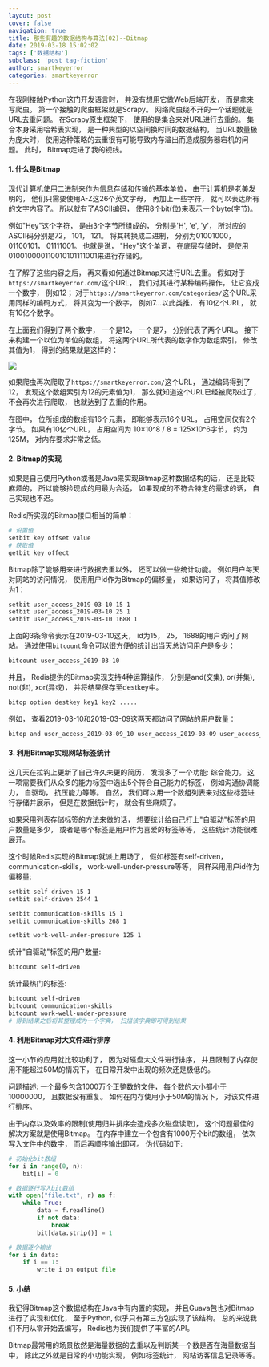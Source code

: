 ```yaml
---
layout: post
cover: false
navigation: true
title: 那些有趣的数据结构与算法(02)--Bitmap
date: 2019-03-18 15:02:02
tags: ['数据结构']
subclass: 'post tag-fiction'
author: smartkeyerror
categories: smartkeyerror
---
```


在我刚接触Python这门开发语言时， 并没有想用它做Web后端开发， 而是拿来写爬虫。 第一个接触的爬虫框架就是Scrapy。 网络爬虫绕不开的一个话题就是URL去重问题。 在Scrapy原生框架下， 使用的是集合来对URL进行去重的。 集合本身采用哈希表实现， 是一种典型的以空间换时间的数据结构， 当URL数量极为庞大时， 使用这种策略的去重很有可能导致内存溢出而造成服务器宕机的问题。 此时， Bitmap走进了我的视线。

<!---more--->

#### 1. 什么是Bitmap
现代计算机使用二进制来作为信息存储和传输的基本单位， 由于计算机是老美发明的， 他们只需要使用A-Z这26个英文字母， 再加上一些字符， 就可以表达所有的文字内容了。 所以就有了ASCII编码， 使用8个bit(位)来表示一个byte(字节)。

例如"Hey"这个字符， 是由3个字节所组成的， 分别是'H', 'e', 'y'， 所对应的ASCII码分别是72， 101， 121。 将其转换成二进制， 分别为01001000， 01100101， 01111001。 也就是说， "Hey"这个单词， 在底层存储时， 是使用010010000110010101111001来进行存储的。

在了解了这些内容之后， 再来看如何通过Bitmap来进行URL去重。 假如对于`https://smartkeyerror.com/`这个URL， 我们对其进行某种编码操作， 让它变成一个数字， 例如12； 对于`https://smartkeyerror.com/categories/`这个URL采用同样的编码方式， 将其变为一个数字， 例如7...以此类推， 有10亿个URL， 就有10亿个数字。


在上面我们得到了两个数字， 一个是12， 一个是7， 分别代表了两个URL。 接下来构建一个以位为单位的数组， 将这两个URL所代表的数字作为数组索引， 修改其值为1， 得到的结果就是这样的：

![](https://smartkeyerror.oss-cn-shenzhen.aliyuncs.com/Blog/BitMap%E7%BC%96%E7%A0%81.png)

如果爬虫再次爬取了`https://smartkeyerror.com/`这个URL， 通过编码得到了12， 发现这个数组索引为12的元素值为1， 那么就知道这个URL已经被爬取过了， 不会再次进行爬取， 也就达到了去重的作用。

在图中， 位所组成的数组有16个元素， 即能够表示16个URL， 占用空间仅有2个字节。 如果有10亿个URL， 占用空间为 10×10^8 / 8 = 125×10^6字节， 约为125M， 对内存要求非常之低。

#### 2. Bitmap的实现
如果是自己使用Python或者是Java来实现Bitmap这种数据结构的话， 还是比较麻烦的， 所以能够捡现成的用最为合适， 如果现成的不符合特定的需求的话， 自己实现也不迟。

Redis所实现的Bitmap接口相当的简单：

```bash
# 设置值
setbit key offset value
# 获取值
getbit key offect
```

Bitmap除了能够用来进行数据去重以外， 还可以做一些统计功能。 例如用户每天对网站的访问情况， 使用用户id作为Bitmap的偏移量， 如果访问了， 将其值修改为1：

```bash
setbit user_access_2019-03-10 15 1
setbit user_access_2019-03-10 25 1
setbit user_access_2019-03-10 1688 1
```

上面的3条命令表示在2019-03-10这天， id为15， 25， 1688的用户访问了网站。 通过使用`bitcount`命令可以很方便的统计出当天总访问用户是多少：

```bash
bitcount user_access_2019-03-10
```

并且， Redis提供的Bitmap实现支持4种运算操作， 分别是and(交集), or(并集), not(非), xor(异或)， 并将结果保存至destkey中。

```bash
bitop option destkey key1 key2 .....
```

例如， 查看2019-03-10和2019-03-09这两天都访问了网站的用户数量：

```bash
bitop and user_access_2019-03-09_10 user_access_2019-03-09 user_access_2019-03-10
```

#### 3. 利用Bitmap实现网站标签统计
这几天在拉钩上更新了自己许久未更的简历， 发现多了一个功能: 综合能力。 这一项需要我们从众多的能力标签中选出5个符合自己能力的标签， 例如沟通协调能力， 自驱动， 抗压能力等等。 自然， 我们可以用一个数组列表来对这些标签进行存储并展示， 但是在数据统计时， 就会有些麻烦了。

如果采用列表存储标签的方法来做的话， 想要统计给自己打上"自驱动"标签的用户数量是多少， 或者是哪个标签是用户作为喜爱的标签等等， 这些统计功能很难展开。

这个时候Redis实现的Bitmap就派上用场了， 假如标签有self-driven， communication-skills， work-well-under-pressure等等， 同样采用用户id作为偏移量:

```bash
setbit self-driven 15 1
setbit self-driven 2544 1

setbit communication-skills 15 1
setbit communication-skills 268 1

setbit work-well-under-pressure 125 1
```

统计"自驱动"标签的用户数量:
```bash
bitcount self-driven
```

统计最热门的标签:

```bash
bitcount self-driven
bitcount communication-skills
bitcount work-well-under-pressure
# 得到结果之后将其整理成为一个字典， 扫描该字典即可得到结果
```

#### 4. 利用Bitmap对大文件进行排序
这一小节的应用就比较功利了， 因为对磁盘大文件进行排序， 并且限制了内存使用不能超过50M的情况下， 在日常开发中出现的频次还是极低的。

问题描述: 一个最多包含1000万个正整数的文件， 每个数的大小都小于10000000， 且数据没有重复。 如何在内存使用小于50M的情况下， 对该文件进行排序。

由于内存以及效率的限制(使用归并排序会造成多次磁盘读取)， 这个问题最佳的解决方案就是使用Bitmap。 在内存中建立一个包含有1000万个bit的数组， 依次写入文件中的数字， 而后再顺序输出即可。 伪代码如下:

```python
# 初始化bit数组
for i in range(0, n):
    bit[i] = 0

# 数据逐行写入bit数组
with open("file.txt", r) as f:
    while True:
        data = f.readline()
        if not data:
            break
        bit[data.strip()] = 1

# 数据逐个输出
for i in data:
    if i == 1:
        write i on output file
```

#### 5. 小结
我记得Bitmap这个数据结构在Java中有内置的实现， 并且Guava包也对Bitmap进行了实现和优化， 至于Python,  似乎只有第三方包实现了该结构。 总的来说我们不用从零开始去编写， Redis也为我们提供了丰富的API。

Bitmap最常用的场景依然是海量数据的去重以及判断某一个数是否在海量数据当中， 除此之外就是日常的小功能实现， 例如标签统计， 网站访客信息记录等等。

